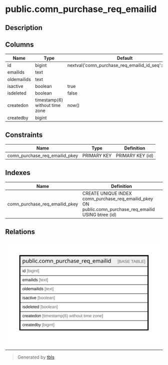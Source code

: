# public.comn_purchase_req_emailid

## Description

## Columns

| Name | Type | Default | Nullable | Children | Parents | Comment |
| ---- | ---- | ------- | -------- | -------- | ------- | ------- |
| id | bigint | nextval('comn_purchase_req_emailid_id_seq'::regclass) | false |  |  |  |
| emailids | text |  | true |  |  |  |
| oldemailids | text |  | true |  |  |  |
| isactive | boolean | true | true |  |  |  |
| isdeleted | boolean | false | true |  |  |  |
| createdon | timestamp(6) without time zone | now() | true |  |  |  |
| createdby | bigint |  | true |  |  |  |

## Constraints

| Name | Type | Definition |
| ---- | ---- | ---------- |
| comn_purchase_req_emailid_pkey | PRIMARY KEY | PRIMARY KEY (id) |

## Indexes

| Name | Definition |
| ---- | ---------- |
| comn_purchase_req_emailid_pkey | CREATE UNIQUE INDEX comn_purchase_req_emailid_pkey ON public.comn_purchase_req_emailid USING btree (id) |

## Relations

![er](public.comn_purchase_req_emailid.svg)

---

> Generated by [tbls](https://github.com/k1LoW/tbls)

